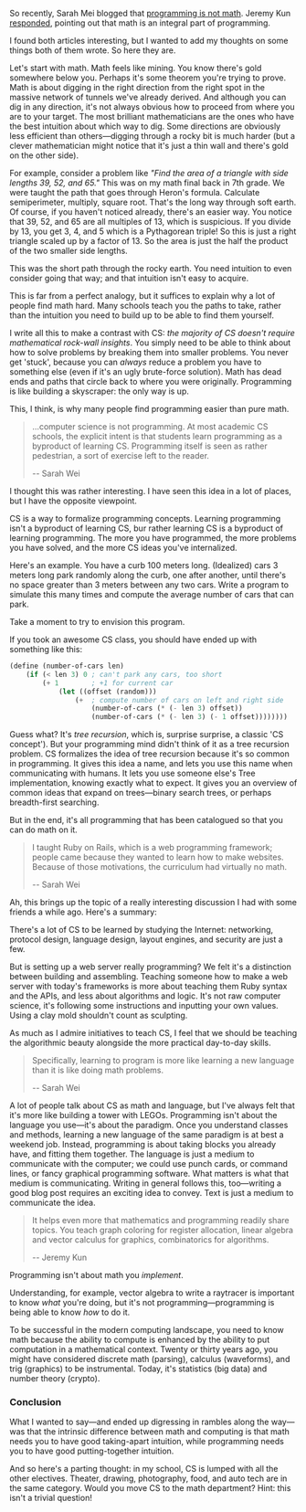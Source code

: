 So recently, Sarah Mei blogged that [programming is not math](http://www.sarahmei.com/blog/2014/07/15/programming-is-not-math/). Jeremy Kun [responded](http://j2kun.svbtle.com/programming-is-not-math-huh), pointing out that math is an integral part of programming.

I found both articles interesting, but I wanted to add my thoughts on some things both of them wrote. So here they are.

Let's start with math. Math feels like mining. You know there's gold somewhere below you. Perhaps it's some theorem you're trying to prove. Math is about digging in the right direction from the right spot in the massive network of tunnels we've already derived. And although you can dig in any direction, it's not always obvious how to proceed from where you are to your target. The most brilliant mathematicians are the ones who have the best intuition about which way to dig. Some directions are obviously less efficient than others—digging through a rocky bit is much harder (but a clever mathematician might notice that it's just a thin wall and there's gold on the other side).

For example, consider a problem like *"Find the area of a triangle with side lengths 39, 52, and 65."* This was on my math final back in 7th grade. We were taught the path that goes through Heron's formula. Calculate semiperimeter, multiply, square root. That's the long way through soft earth. Of course, if you haven't noticed already, there's an easier way. You notice that 39, 52, and 65 are all multiples of 13, which is suspicious. If you divide by 13, you get 3, 4, and 5 which is a Pythagorean triple! So this is just a right triangle scaled up by a factor of 13. So the area is just the half the product of the two smaller side lengths.

This was the short path through the rocky earth. You need intuition to even consider going that way; and that intuition isn't easy to acquire.

This is far from a perfect analogy, but it suffices to explain why a lot of people find math hard. Many schools teach you the paths to take, rather than the intuition you need to build up to be able to find them yourself.

I write all this to make a contrast with CS: *the majority of CS doesn't require mathematical rock-wall insights*. You simply need to be able to think about how to solve problems by breaking them into smaller problems. You never get 'stuck', because you can *always* reduce a problem you have to something else (even if it's an ugly brute-force solution). Math has dead ends and paths that circle back to where you were originally. Programming is like building a skyscraper: the only way is up.

This, I think, is why many people find programming easier than pure math.

> …computer science is not programming. At most academic CS schools, the explicit intent is that students learn programming as a byproduct of learning CS. Programming itself is seen as rather pedestrian, a sort of exercise left to the reader.
>
> -- Sarah Wei

I thought this was rather interesting. I have seen this idea in a lot of places, but I have the opposite viewpoint.

CS is a way to formalize programming concepts. Learning programming isn't a byproduct of learning CS, bur rather learning CS is a byproduct of learning programming. The more you have programmed, the more problems you have solved, and the more CS ideas you've internalized.

Here's an example. You have a curb 100 meters long. (Idealized) cars 3 meters long park randomly along the curb, one after another, until there's no space greater than 3 meters between any two cars. Write a program to simulate this many times and compute the average number of cars that can park.

Take a moment to try to envision this program.

If you took an awesome CS class, you should have ended up with something like this:

```scheme
(define (number-of-cars len)
    (if (< len 3) 0 ; can't park any cars, too short
        (+ 1        ; +1 for current car
            (let ((offset (random)))
                (+  ; compute number of cars on left and right side
                    (number-of-cars (* (- len 3) offset))
                    (number-of-cars (* (- len 3) (- 1 offset))))))))
```

Guess what? It's *tree recursion*, which is, surprise surprise, a classic 'CS concept'). But your programming mind didn't think of it as a tree recursion problem. CS formalizes the idea of tree recursion because it's so common in programming. It gives this idea a name, and lets you use this name when communicating with humans. It lets you use someone else's Tree implementation, knowing exactly what to expect. It gives you an overview of common ideas that expand on trees—binary search trees, or perhaps breadth-first searching.

But in the end, it's all programming that has been catalogued so that you can do math on it.

> I taught Ruby on Rails, which is a web programming framework; people came because they wanted to learn how to make websites. Because of those motivations, the curriculum had virtually no math.
>
> -- Sarah Wei

Ah, this brings up the topic of a really interesting discussion I had with some friends a while ago. Here's a summary:

There's a lot of CS to be learned by studying the Internet: networking, protocol design, language design, layout engines, and security are just a few.

But is setting up a web server really programming? We felt it's a distinction between building and assembling. Teaching someone how to make a web server with today's frameworks is more about teaching them Ruby syntax and the APIs, and less about algorithms and logic. It's not raw computer science, it's following some instructions and inputting your own values. Using a clay mold shouldn't count as sculpting.

As much as I admire initiatives to teach CS, I feel that we should be teaching the algorithmic beauty alongside the more practical day-to-day skills.

> Specifically, learning to program is more like learning a new language than it is like doing math problems.
>
> -- Sarah Wei

A lot of people talk about CS as math and language, but I've always felt that it's more like building a tower with LEGOs. Programming isn't about the language you use—it's about the paradigm. Once you understand classes and methods, learning a new language of the same paradigm is at best a weekend job. Instead, programming is about taking blocks you already have, and fitting them together. The language is just a medium to communicate with the computer; we could use punch cards, or command lines, or fancy graphical programming software. What matters is what that medium is communicating. Writing in general follows this, too—writing a good blog post requires an exciting idea to convey. Text is just a medium to communicate the idea.

> It helps even more that mathematics and programming readily share topics. You teach graph coloring for register allocation, linear algebra and vector calculus for graphics, combinatorics for algorithms.
>
> -- Jeremy Kun

Programming isn't about math you *implement*.

Understanding, for example, vector algebra to write a raytracer is important to know *what* you're doing, but it's not programming—programming is being able to know *how* to do it.

To be successful in the modern computing landscape, you need to know math because the ability to compute is enhanced by the ability to put computation in a mathematical context. Twenty or thirty years ago, you might have considered discrete math (parsing), calculus (waveforms), and trig (graphics) to be instrumental. Today, it's statistics (big data) and number theory (crypto).

### Conclusion

What I wanted to say—and ended up digressing in rambles along the way—was that the intrinsic difference between math and computing is that math needs you to have good taking-apart intuition, while programming needs you to have good putting-together intuition.

And so here's a parting thought: in my school, CS is lumped with all the other electives. Theater, drawing, photography, food, and auto tech are in the same category. Would you move CS to the math department? Hint: this isn't a trivial question!
